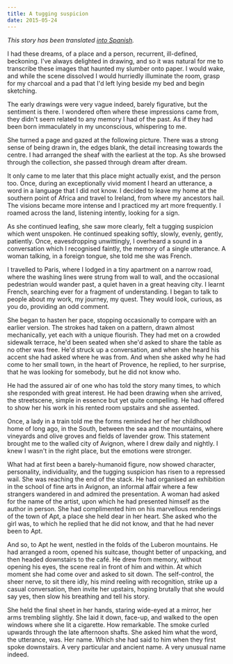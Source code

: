 ```yaml
---
title: A tugging suspicion
date: 2015-05-24
---
```


*This story has been translated [into Spanish](/una-incipiente-sospecha/).*

I had these dreams, of a place and a person, recurrent, ill-defined, beckoning.  I've always delighted in drawing, and so it was natural for me to transcribe these images that haunted my slumber onto paper.  I would wake, and while the scene dissolved I would hurriedly illuminate the room, grasp for my charcoal and a pad that I'd left lying beside my bed and begin sketching.

The early drawings were very vague indeed, barely figurative, but the sentiment is there.  I wondered often where these impressions came from, they didn't seem related to any memory I had of the past.  As if they had been born immaculately in my unconscious, whispering to me.

She turned a page and gazed at the following picture.  There was a strong sense of being drawn in, the edges blank, the detail increasing towards the centre.  I had arranged the sheaf with the earliest at the top.  As she browsed through the collection, she passed through dream after dream.

It only came to me later that this place might actually exist, and the person too.  Once, during an exceptionally vivid moment I heard an utterance, a word in a language that I did not know.  I decided to leave my home at the southern point of Africa and travel to Ireland, from where my ancestors hail.  The visions became more intense and I practiced my art more frequently.  I roamed across the land, listening intently, looking for a sign.

As she continued leafing, she saw more clearly, felt a tugging suspicion which went unspoken.  He continued speaking softly, slowly, evenly, gently, patiently.  Once, eavesdropping unwittingly, I overheard a sound in a conversation which I recognised faintly, the memory of a single utterance.  A woman talking, in a foreign tongue, she told me she was French.

I travelled to Paris, where I lodged in a tiny apartment on a narrow road, where the washing lines were strung from wall to wall, and the occasional pedestrian would wander past, a quiet haven in a great heaving city.  I learnt French, searching ever for a fragment of understanding.  I began to talk to people about my work, my journey, my quest.  They would look, curious, as you do, providing an odd comment.

She began to hasten her pace, stopping occasionally to compare with an earlier version.  The strokes had taken on a pattern, drawn almost mechanically, yet each with a unique flourish.  They had met on a crowded sidewalk terrace, he'd been seated when she'd asked to share the table as no other was free.  He'd struck up a conversation, and when she heard his accent she had asked where he was from.  And when she asked why he had come to her small town, in the heart of Provence, he replied, to her surprise, that he was looking for somebody, but he did not know who.

He had the assured air of one who has told the story many times, to which she responded with great interest.  He had been drawing when she arrived, the streetscene, simple in essence but yet quite compelling.  He had offered to show her his work in his rented room upstairs and she assented.

Once, a lady in a train told me the forms reminded her of her childhood home of long ago, in the South, between the sea and the mountains, where vineyards and olive groves and fields of lavender grow.  This statement brought me to the walled city of Avignon, where I drew daily and nightly.  I knew I wasn't in the right place, but the emotions were stronger.

What had at first been a barely-humanoid figure, now showed character, personality, individuality, and the tugging suspicion has risen to a repressed wail.  She was reaching the end of the stack.  He had organised an exhibition in the school of fine arts in Avignon, an informal affair where a few strangers wandered in and admired the presentation.  A woman had asked for the name of the artist, upon which he had presented himself as the author in person.  She had complimented him on his marvellous renderings of the town of Apt, a place she held dear in her heart.  She asked who the girl was, to which he replied that he did not know, and that he had never been to Apt.

And so, to Apt he went, nestled in the folds of the Luberon mountains.  He had arranged a room, opened his suitcase, thought better of unpacking, and then headed downstairs to the café.  He drew from memory, without opening his eyes, the scene real in front of him and within.  At which moment she had come over and asked to sit down.  The self-control, the sheer nerve, to sit there idly, his mind reeling with recognition, strike up a casual conversation, then invite her upstairs, hoping brutally that she would say yes, then slow his breathing and tell his story.

She held the final sheet in her hands, staring wide-eyed at a mirror, her arms trembling slightly.  She laid it down, face-up, and walked to the open windows where she lit a cigarette.  How remarkable.  The smoke curled upwards through the late afternoon shafts.  She asked him what the word, the utterance, was.  Her name.  Which she had said to him when they first spoke downstairs.  A very particular and ancient name.  A very unusual name indeed.